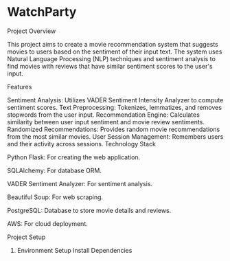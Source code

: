 # WatchParty
Project Overview

This project aims to create a movie recommendation system that suggests movies to users based on the sentiment of their input text. The system uses Natural Language Processing (NLP) techniques and sentiment analysis to find movies with reviews that have similar sentiment scores to the user's input.

Features

Sentiment Analysis: Utilizes VADER Sentiment Intensity Analyzer to compute sentiment scores.
Text Preprocessing: Tokenizes, lemmatizes, and removes stopwords from the user input.
Recommendation Engine: Calculates similarity between user input sentiment and movie review sentiments.
Randomized Recommendations: Provides random movie recommendations from the most similar movies.
User Session Management: Remembers users and their activity across sessions.
Technology Stack

Python Flask: For creating the web application.

SQLAlchemy: For database ORM.

VADER Sentiment Analyzer: For sentiment analysis.

Beautiful Soup: For web scraping.

PostgreSQL: Database to store movie details and reviews.

AWS: For cloud deployment.


Project Setup

1. Environment Setup
Install Dependencies

